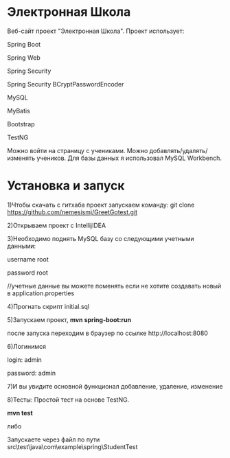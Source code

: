 # Электронная Школа
Веб-сайт проект "Электронная Школа".
Проект использует:

Spring Boot

Spring Web

Spring Security

Spring Security BCryptPasswordEncoder

MySQL

MyBatis

Bootstrap

TestNG

Можно войти на страницу с учениками. Можно добавлять/удалять/изменять учеников.
Для базы данных я использовал MySQL Workbench.
# Установка и запуск
1)Чтобы скачать с гитхаба проект запускаем команду:
git clone https://github.com/nemesismj/GreetGotest.git

2)Открываем проект с IntellijIDEA

3)Необходимо поднять MySQL базу со следующими учетными данными:

username root 

password root

//учетные данные вы можете поменять если не хотите создавать новый в application.properties

4)Прогнать скрипт initial.sql

5)Запускаем проект, **mvn spring-boot:run**

после запуска переходим в браузер по ссылке http://localhost:8080

6)Логинимся

login: admin

password: admin

7)И вы увидите основной функционал добавление, удаление, изменение

8)Тесты: Простой тест на основе TestNG.

**mvn test**

либо

Запускаете через файл по пути src\test\java\com\example\spring\StudentTest



